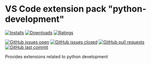# VS Code extension pack "python-development"

[![Installs](https://vsmarketplacebadge.apphb.com/installs-short/raits.python-development.svg)](https://marketplace.visualstudio.com/items?itemName=raits.python-development)
[![Downloads](https://vsmarketplacebadge.apphb.com/downloads-short/raits.python-development.svg)](https://marketplace.visualstudio.com/items?itemName=raits.python-development)
[![Ratings](https://vsmarketplacebadge.apphb.com/rating-short/raits.python-development.svg)](https://marketplace.visualstudio.com/items?itemName=raits.python-development&ssr=false#review-details)

[![GitHub issues open](https://img.shields.io/github/issues-raw/raits-gmbh/vscode-extension-pack-python-development.svg?logo=github)](https://github.com/raits-gmbh/vscode-extension-pack-python-development/issues)
[![GitHub issues closed](https://img.shields.io/github/issues-closed-raw/raits-gmbh/vscode-extension-pack-python-development.svg?logo=github)](https://github.com/raits-gmbh/vscode-extension-pack-python-development/issues?q=is%3Aissue+is%3Aclosed)
[![GitHub pull requests](https://img.shields.io/github/issues-pr/raits-gmbh/vscode-extension-pack-python-development.svg?logo=github)](https://github.com/raits-gmbh/vscode-extension-pack-python-development/pulls)
[![GitHub last commit](https://img.shields.io/github/last-commit/raits-gmbh/vscode-extension-pack-python-development.svg?logo=github)](https://github.com/raits-gmbh/vscode-extension-pack-python-development)

Provides extensions related to python development

